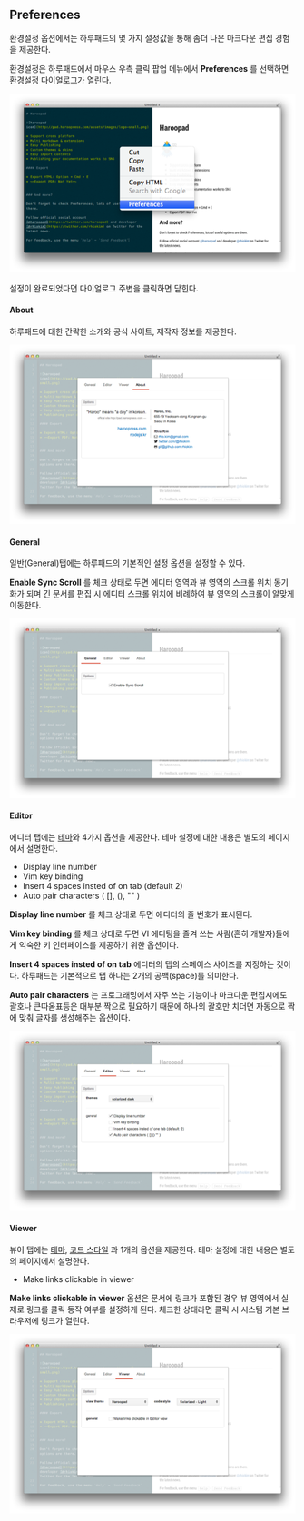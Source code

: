 ## Preferences

환경설정 옵션에서는 하루패드의 몇 가지 설정값을 통해 좀더 나은 마크다운 편집 경험을 제공한다.

환경설정은 하루패드에서 마우스 우측 클릭 팝업 메뉴에서 **Preferences** 를 선택하면 환경설정 다이얼로그가 열린다.

![](images/preferences.png)

설정이 완료되었다면 다이얼로그 주변을 클릭하면 닫힌다.

#### About

하루패드에 대한 간략한 소개와 공식 사이트, 제작자 정보를 제공한다.  

![](images/about.png)

#### General

일반(General)탭에는 하루패드의 기본적인 설정 옵션을 설정할 수 있다.

**Enable Sync Scroll** 를 체크 상태로 두면 에디터 영역과 뷰 영역의 스크롤 위치 동기화가 되며 긴 문서를 편집 시 에디터 스크롤 위치에 비례하여 뷰 영역의 스크롤이 알맞게 이동한다.

![](images/general.png)

#### Editor

에디터 탭에는 [테마](#configuration-editor)와 4가지 옵션을 제공한다.  테마 설정에 대한 내용은 별도의 페이지에서 설명한다.

* Display line number
* Vim key binding
* Insert 4 spaces insted of on tab (default 2)
* Auto pair characters ( [], (), "" )

**Display line number** 를 체크 상태로 두면 에디터의 줄 번호가 표시된다.

**Vim key binding** 를 체크 상태로 두면 VI 에디팅을 즐겨 쓰는 사람(흔히 개발자)들에게 익숙한 키 인터페이스를 제공하기 위한 옵션이다.

**Insert 4 spaces insted of on tab** 에디터의 탭의 스페이스 사이즈를 지정하는 것이다. 하루패드는 기본적으로 탭 하나는 2개의 공백(space)를 의미한다.

**Auto pair characters** 는 프로그래밍에서 자주 쓰는 기능이나 마크다운 편집시에도 괄호나 큰따옴표등은 대부분 짝으로 필요하기 때문에 하나의 괄호만 치더면 자동으로 짝에 맞춰 글자를 생성해주는 옵션이다.

![](images/editor.png)

#### Viewer

뷰어 탭에는 [테마](), [코드 스타일]() 과 1개의 옵션을 제공한다.  테마 설정에 대한 내용은 별도의 페이지에서 설명한다.

* Make links clickable in viewer

**Make links clickable in viewer** 옵션은 문서에 링크가 포함된 경우 뷰 영역에서 실제로 링크를 클릭 동작 여부를 설정하게 된다. 체크한 상태라면 클릭 시 시스템 기본 브라우저에 링크가 열린다.

![](images/viewer.png)